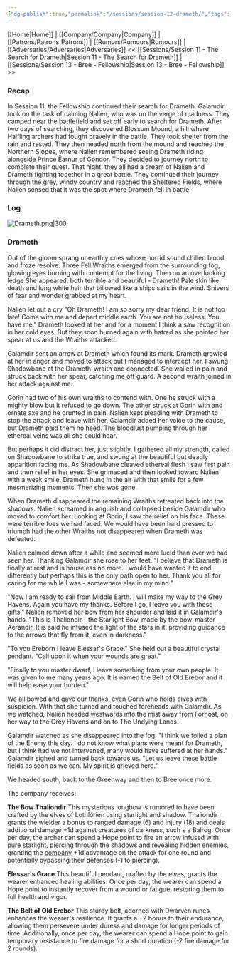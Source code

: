 ```yaml
---
{"dg-publish":true,"permalink":"/sessions/session-12-drameth/","tags":["TOR","tolkien","lord-of-the-rings","middle-earth"]}
---
```


[[Home\|Home]] | [[Company/Company\|Company]] | [[Patrons/Patrons\|Patrons]] | [[Rumors/Rumours\|Rumours]] | [[Adversaries/Adversaries\|Adversaries]]
<< [[Sessions/Session 11 - The Search for Drameth\|Session 11 - The Search for Drameth]] | [[Sessions/Session 13 - Bree - Fellowship\|Session 13 - Bree - Fellowship]] >>
### Recap
In Session 11, the Fellowship continued their search for Drameth. Galamdir took on the task of calming Nalien, who was on the verge of madness. They camped near the battlefield and set off early to search for Drameth. After two days of searching, they discovered Blossum Mound, a hill where Halfling archers had fought bravely in the battle. They took shelter from the rain and rested. They then headed north from the mound and reached the Northern Slopes, where Nalien remembered seeing Drameth riding alongside Prince Ëarnur of Gondor. They decided to journey north to complete their quest. That night, they all had a dream of Nalien and Drameth fighting together in a great battle. They continued their journey through the grey, windy country and reached the Sheltered Fields, where Nalien sensed that it was the spot where Drameth fell in battle.
### Log


![Drameth.png|300](/img/user/zz_assetts/Drameth.png)

### Drameth
Out of the gloom sprang unearthly cries whose horrid sound chilled blood and froze  resolve. Three Fell Wraiths emerged from the surrounding fog, glowing eyes burning with contempt for the living. Then on an overlooking ledge She appeared, both terrible and beautiful - Drameth! Pale skin like death and long white hair that billowed like a ships sails in the wind. Shivers of fear and wonder grabbed at my heart.

Nalien let out a cry "Oh Drameth! I am so sorry my dear friend. It is not too late! Come with me and depart middle earth. You are not houseless. You have me." Drameth looked at her and for a moment I think a saw recognition in her cold eyes. But they soon burned again with hatred as she pointed her spear at us and the Wraiths attacked.

Galamdir sent an arrow at Drameth which found its mark. Drameth growled at her in anger and moved to attack  but I managed to intercept her. I swung Shadowbane at the Drameth-wraith and connected. She wailed in pain and struck back with her spear, catching me off guard. A second wraith joined in her attack against me.

Gorin had two of his own wraiths to contend with. One he struck with a mighty blow but it refused to go down. The other struck at Gorin with and ornate axe and he grunted in pain. Nalien kept pleading with Drameth to stop the attack and leave with her, Galamdir added her voice to the cause, but Drameth paid them no heed. The bloodlust pumping through her ethereal veins was all she could hear.

But perhaps it did distract her, just slightly. I gathered all my strength, called on Shadowbane to strike true, and swung at the beautiful but deadly apparition facing me. As Shadowbane cleaved ethereal flesh I saw first pain and then relief in her eyes. She grimaced and then looked toward Nalien with a weak smile. Drameth hung in the air with that smile for a few mesmerizing moments. Then she was gone.

When Drameth disappeared the remaining Wraiths retreated back into the shadows. Nalien screamed in anguish and collapsed beside Galamdir who moved to comfort her. Looking at Gorin, I saw the relief on his face. These were terrible foes we had faced. We would have been hard pressed to triumph had the other Wraiths not disappeared when Drameth was defeated. 

Nalien calmed down after a while and seemed more lucid than ever we had seen her. Thanking Galamdir she rose to her feet. "I believe that Drameth is finally at rest and is houseless no more. I would have wanted it to end differently but perhaps this is the only path open to her. Thank you all for caring for me while I was - somewhere else in my mind."

"Now I am ready to sail from Middle Earth. I will make my way to the Grey Havens. Again you have my thanks. Before I go, I leave you with these gifts." Nalien removed her bow from her shoulder and laid it in Galamdir's hands. "This is Thaliondir - the Starlight Bow, made by the bow-master Aerandir. It is said he infused the light of the stars in it, providing guidance to the arrows that fly from it, even in darkness."

"To you Ereborn I leave Elessar's Grace." She held out a beautiful crystal pendant. "Call upon it when your wounds are great."

"Finally to you master dwarf, I leave something from your own people. It was given to me many years ago. It is named the Belt of Old Erebor and it will help ease your burden."

We all bowed and gave our thanks, even Gorin who holds elves with suspicion. With that she turned and touched foreheads with Galamdir. As we watched, Nalien headed westwards into the mist away from Fornost, on her way to the Grey Havens and on to The Undying Lands. 

Galamdir watched as she disappeared into the fog. "I think we foiled a plan of the Enemy this day. I do not know what plans were meant for Drameth, but I think had we not intervened, many would have suffered at her hands." Galamdir sighed and turned back towards us. "Let us leave these battle fields as soon as we can. My spirit is grieved here."

We headed south, back to the Greenway and then to Bree once more.

The company receives:

**The Bow Thaliondir**
This mysterious longbow is rumored to have been crafted by the elves of Lothlórien using starlight and shadow. Thaliondir grants the wielder a bonus to ranged damage (6) and injury (18) and deals additional damage +1d against creatures of darkness, such s a Balrog. Once per day, the archer can spend a Hope point to fire an arrow infused with pure starlight, piercing through the shadows and revealing hidden enemies, granting the <u>company</u> +1d advantage on the attack for one round and potentially bypassing their defenses (-1 to piercing).

**Elessar's Grace**
This beautiful pendant, crafted by the elves, grants the wearer enhanced healing abilities. Once per day, the wearer can spend a Hope point to instantly recover from a wound or fatigue, restoring them to full health and vigor.

**The Belt of Old Erebor**
This sturdy belt, adorned with Dwarven runes, enhances the wearer's resilience. It grants a +2 bonus to their endurance, allowing them persevere under duress and damage for longer periods of time. Additionally, once per day, the wearer can spend a Hope point to gain temporary resistance to fire damage for a short duration (-2 fire damage for 2 rounds).

